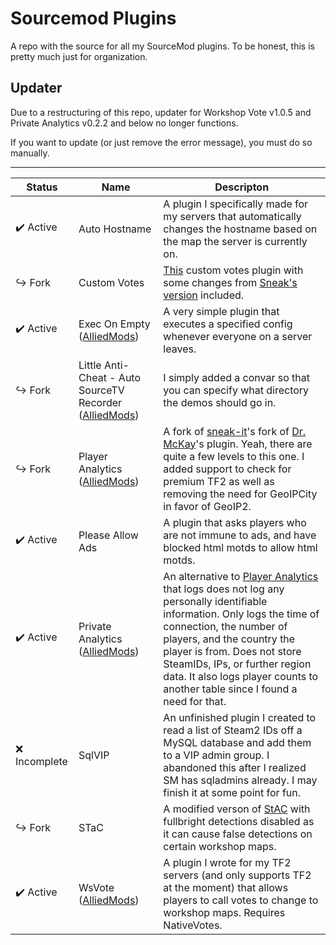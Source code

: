# Sourcemod Plugins

A repo with the source for all my SourceMod plugins. To be honest, this is pretty much just for organization.

## Updater

Due to a restructuring of this repo, updater for Workshop Vote v1.0.5 and Private Analytics v0.2.2 and below no longer functions.

If you want to update (or just remove the error message), you must do so manually.

---

Status | Name | Descripton
---    | ---  | ---
:heavy_check_mark: Active | Auto Hostname | A plugin I specifically made for my servers that automatically changes the hostname based on the map the server is currently on.
:arrow_right_hook: Fork | Custom Votes | [This](https://github.com/caxanga334/cvreduxmodified) custom votes plugin with some changes from [Sneak's version](https://github.com/Sneaks-Community/cvreduxmodified) included.
:heavy_check_mark: Active | Exec On Empty ([AlliedMods](https://forums.alliedmods.net/showthread.php?t=325949)) | A very simple plugin that executes a specified config whenever everyone on a server leaves.
:arrow_right_hook: Fork | Little Anti-Cheat - Auto SourceTV Recorder ([AlliedMods](https://forums.alliedmods.net/showpost.php?p=2709181&postcount=8)) | I simply added a convar so that you can specify what directory the demos should go in.
:arrow_right_hook: Fork | Player Analytics ([AlliedMods](https://forums.alliedmods.net/showpost.php?p=2716328&postcount=373)) | A fork of [sneak-it](https://github.com/sneak-it/PlayerAnalytics)'s fork of [Dr. McKay](https://forums.alliedmods.net/showthread.php?t=230832)'s plugin. Yeah, there are quite a few levels to this one. I added support to check for premium TF2 as well as removing the need for GeoIPCity in favor of GeoIP2.
:heavy_check_mark: Active | Please Allow Ads | A plugin that asks players who are not immune to ads, and have blocked html motds to allow html motds.
:heavy_check_mark: Active | Private Analytics ([AlliedMods](https://forums.alliedmods.net/showthread.php?p=2723595))| An alternative to [Player Analytics](https://forums.alliedmods.net/showpost.php?p=2716328&postcount=373) that logs does not log any personally identifiable information. Only logs the time of connection, the number of players, and the country the player is from. Does not store SteamIDs, IPs, or further region data. It also logs player counts to another table since I found a need for that.
:x: Incomplete | SqlVIP | An unfinished plugin I created to read a list of Steam2 IDs off a MySQL database and add them to a VIP admin group. I abandoned this after I realized SM has sqladmins already. I may finish it at some point for fun.
:arrow_right_hook: Fork | STaC | A modified verson of [StAC](https://github.com/sapphonie/StAC-tf2) with fullbright detections disabled as it can cause false detections on certain workshop maps.
:heavy_check_mark: Active | WsVote ([AlliedMods](https://forums.alliedmods.net/showthread.php?p=2717878)) | A plugin I wrote for my TF2 servers (and only supports TF2 at the moment) that allows players to call votes to change to workshop maps. Requires NativeVotes.
